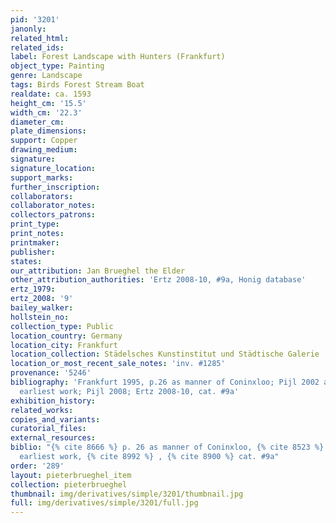 ```yaml
---
pid: '3201'
janonly: 
related_html: 
related_ids: 
label: Forest Landscape with Hunters (Frankfurt)
object_type: Painting
genre: Landscape
tags: Birds Forest Stream Boat
realdate: ca. 1593
height_cm: '15.5'
width_cm: '22.3'
diameter_cm: 
plate_dimensions: 
support: Copper
drawing_medium: 
signature: 
signature_location: 
support_marks: 
further_inscription: 
collaborators: 
collaborator_notes: 
collectors_patrons: 
print_type: 
print_notes: 
printmaker: 
publisher: 
states: 
our_attribution: Jan Brueghel the Elder
other_attribution_authorities: 'Ertz 2008-10, #9a, Honig database'
ertz_1979: 
ertz_2008: '9'
bailey_walker: 
hollstein_no: 
collection_type: Public
location_country: Germany
location_city: Frankfurt
location_collection: Städelsches Kunstinstitut und Städtische Galerie
location_or_most_recent_sale_notes: 'inv. #1285'
provenance: '5246'
bibliography: 'Frankfurt 1995, p.26 as manner of Coninxloo; Pijl 2002 as Brueghel&apos;s
  earliest work; Pijl 2008; Ertz 2008-10, cat. #9a'
exhibition_history: 
related_works: 
copies_and_variants: 
curatorial_files: 
external_resources: 
biblio: "{% cite 8666 %} p. 26 as manner of Coninxloo, {% cite 8523 %} as Brueghel's
  earliest work, {% cite 8992 %} , {% cite 8900 %} cat. #9a"
order: '289'
layout: pieterbrueghel_item
collection: pieterbrueghel
thumbnail: img/derivatives/simple/3201/thumbnail.jpg
full: img/derivatives/simple/3201/full.jpg
---
```

